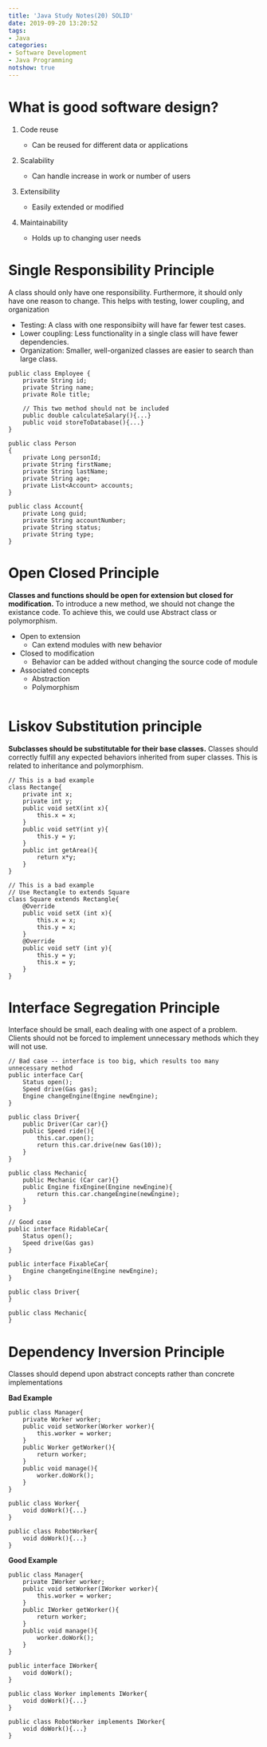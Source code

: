 ```yaml
---
title: 'Java Study Notes(20) SOLID'
date: 2019-09-20 13:20:52
tags: 
- Java
categories: 
- Software Development
- Java Programming
notshow: true
---
```


# What is good software design?

1. Code reuse
   - Can be reused for different data or applications

2. Scalability
   - Can handle increase in work or number of users

3. Extensibility
   - Easily extended or modified

4. Maintainability
   - Holds up to changing user needs

# Single Responsibility Principle
A class should only have one responsibility. Furthermore, it should only have one reason to change.
This helps with testing, lower coupling, and organization
* Testing: A class with one responsibiity will have far fewer test cases.
* Lower coupling: Less functionality in a single class will have fewer dependencies.
* Organization: Smaller, well-organized classes are easier to search than large class.
```
public class Employee {
    private String id;
    private String name;
    private Role title;

    // This two method should not be included
    public double calculateSalary(){...}
    public void storeToDatabase(){...}
}
```
```
public class Person
{
    private Long personId;
    private String firstName;
    private String lastName;
    private String age;
    private List<Account> accounts;
}

public class Account{
    private Long guid;
    private String accountNumber;
    private String status;
    private String type;
}
```

# Open Closed Principle
**Classes and functions should be open for extension but closed for modification.**
To introduce a new method, we should not change the existance code. To achieve this, we could use Abstract class or polymorphism.

- Open to extension
  - Can extend modules with new behavior
- Closed to modification
  - Behavior can be added without changing the source code of module
- Associated concepts
  - Abstraction
  - Polymorphism

```
```

# Liskov Substitution principle
**Subclasses should be substitutable for their base classes.**
Classes should correctly fulfill any expected behaviors inherited from super classes. This is related to inheritance and polymorphism.

```
// This is a bad example
class Rectange{
    private int x;
    private int y;
    public void setX(int x){
        this.x = x;
    }
    public void setY(int y){
        this.y = y;
    }
    public int getArea(){
        return x*y;
    }
}
```
```
// This is a bad example
// Use Rectangle to extends Square
class Square extends Rectangle{
    @Override
    public void setX (int x){
        this.x = x;
        this.y = x;
    }
    @Override
    public void setY (int y){
        this.y = y;
        this.x = y;
    }
}
```

# Interface Segregation Principle
Interface should be small, each dealing with one aspect of a problem. Clients should not be forced to implement unnecessary methods which they will not use.

```
// Bad case -- interface is too big, which results too many unnecessary method
public interface Car{
    Status open();
    Speed drive(Gas gas);
    Engine changeEngine(Engine newEngine);
}

public class Driver{
    public Driver(Car car){}
    public Speed ride(){
        this.car.open();
        return this.car.drive(new Gas(10));
    }
}

public class Mechanic{
    public Mechanic (Car car){}
    public Engine fixEngine(Engine newEngine){
        return this.car.changeEngine(newEngine);
    }
}
```

```
// Good case
public interface RidableCar{
    Status open();
    Speed drive(Gas gas)
}

public interface FixableCar{
    Engine changeEngine(Engine newEngine);
}

public class Driver{
}

public class Mechanic{
}
```



# Dependency Inversion Principle
Classes should depend upon abstract concepts rather than concrete implementations

**Bad Example**
```
public class Manager{
    private Worker worker;
    public void setWorker(Worker worker){
        this.worker = worker;
    }
    public Worker getWorker(){
        return worker;
    }
    public void manage(){
        worker.doWork();
    }
}
```
```
public class Worker{
    void doWork(){...}
}
```
```
public class RobotWorker{
    void doWork(){...}
}
```
**Good Example**
```
public class Manager{
    private IWorker worker;
    public void setWorker(IWorker worker){
        this.worker = worker;
    }
    public IWorker getWorker(){
        return worker;
    }
    public void manage(){
        worker.doWork();
    }
}
```
```
public interface IWorker{
    void doWork();
}
```
```
public class Worker implements IWorker{
    void doWork(){...}
}
```
```
public class RobotWorker implements IWorker{
    void doWork(){...}
}
```
